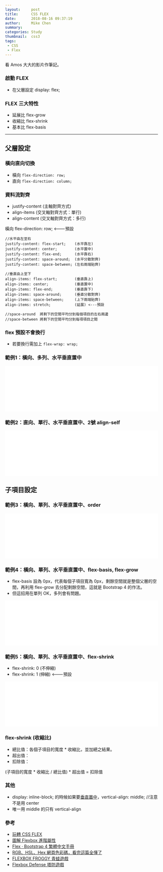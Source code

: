```yaml
---
layout:     post
title:      CSS FLEX
date:       2018-08-16 09:37:19
author:     Mike Chen
summary:    
categories: Study
thumbnail:  css3
tags:
 - CSS
 - Flex
---
```


看 Amos 大大的影片作筆記。

### 啟動 FLEX
* 在父層設定 display: flex;

### FLEX 三大特性
* 延展比 flex-grow
* 收縮比 flex-shrink
* 基本比 flex-basis

<hr>

## 父層設定

### 橫向直向切換
* 橫向 `flex-direction: row;`
* 直向 `flex-direction: column;`

### 資料流對齊
* justify-content (主軸對齊方式)
* align-items     (交叉軸對齊方式：單行)
* align-content   (交叉軸對齊方式：多行)

橫向 flex-direction: row; <---預設
```
//水平由左至右
justify-content: flex-start;    (水平靠左)
justify-content: center;        (水平置中)
justify-content: flex-end;      (水平靠右)
justify-content: space-around;  (水平分散對齊)
justify-content: space-between; (左右兩端貼齊)

//垂直由上至下
align-items: flex-start;        (垂直靠上)
align-items: center;            (垂直置中)
align-items: flex-end;          (垂直靠下)
align-items: space-around;      (垂直分散對齊)
align-items: space-between;     (上下兩端貼齊)
align-items: stretch;           (延展) <---預設

//space-around  將剩下的空間平均分到每個項目的左右兩邊
//space-between 將剩下的空間平均分到每項項目之間
```

### flex 預設不會換行
* 若要換行需加上 `flex-wrap: wrap;`

### 範例1：橫向、多列、水平垂直置中
<div class="iframe-rwd">
    <iframe scrolling='no' title='flex' src='//codepen.io/mikechen2017/embed/gKZPXg/?height=265&theme-id=0&default-tab=html,result&embed-version=2' frameborder='no' allowtransparency='true' allowfullscreen='true' style='width: 100%;'>See the Pen <a href='https://codepen.io/mikechen2017/pen/gKZPXg/'>flex sample 1</a> by Mike Chen (<a href='https://codepen.io/mikechen2017'>@mikechen2017</a>) on <a href='https://codepen.io'>CodePen</a>.
</iframe>
</div>

### 範例2：直向、單行、水平垂直置中、2號 align-self
<div class="iframe-rwd">
    <iframe scrolling='no' title='flex sample 2' src='//codepen.io/mikechen2017/embed/GBboJV/?height=265&theme-id=0&default-tab=html,result&embed-version=2' frameborder='no' allowtransparency='true' allowfullscreen='true' style='width: 100%;'>See the Pen <a href='https://codepen.io/mikechen2017/pen/GBboJV/'>flex sample 2</a> by Mike Chen (<a href='https://codepen.io/mikechen2017'>@mikechen2017</a>) on <a href='https://codepen.io'>CodePen</a>.
</iframe>
</div>


## 子項目設定

### 範例3：橫向、單列、水平垂直置中、order
<div class="iframe-rwd">
    <iframe scrolling='no' title='flex sample 3' src='//codepen.io/mikechen2017/embed/ajgdqQ/?height=265&theme-id=0&default-tab=html,result&embed-version=2' frameborder='no' allowtransparency='true' allowfullscreen='true' style='width: 100%;'>See the Pen <a href='https://codepen.io/mikechen2017/pen/ajgdqQ/'>flex sample 3</a> by Mike Chen (<a href='https://codepen.io/mikechen2017'>@mikechen2017</a>) on <a href='https://codepen.io'>CodePen</a>.
</iframe>
</div>


### 範例4：橫向、單列、水平垂直置中、flex-basis, flex-grow
* flex-basis 設為 0px，代表每個子項目寬為 0px，剩餘空間就是整個父層的空間，再利用 flex-grow 去分配剩餘空間，這就是 Bootstrap 4 的作法。
* 但這招用在單列 OK，多列會有問題。
<div class="iframe-rwd">
    <iframe scrolling='no' title='flex sample 4' src='//codepen.io/mikechen2017/embed/QBXyoO/?height=265&theme-id=0&default-tab=html,result&embed-version=2' frameborder='no' allowtransparency='true' allowfullscreen='true' style='width: 100%;'>See the Pen <a href='https://codepen.io/mikechen2017/pen/QBXyoO/'>flex sample 4</a> by Mike Chen (<a href='https://codepen.io/mikechen2017'>@mikechen2017</a>) on <a href='https://codepen.io'>CodePen</a>.
</iframe>
</div>


### 範例5：橫向、單列、水平垂直置中、flex-shrink
* flex-shrink: 0 (不伸縮)
* flex-shrink: 1 (伸縮) <---預設
<div class="iframe-rwd">
    <iframe scrolling='no' title='flex sample 5' src='//codepen.io/mikechen2017/embed/YjoqeZ/?height=265&theme-id=0&default-tab=html,result&embed-version=2' frameborder='no' allowtransparency='true' allowfullscreen='true' style='width: 100%;'>See the Pen <a href='https://codepen.io/mikechen2017/pen/YjoqeZ/'>flex sample 5</a> by Mike Chen (<a href='https://codepen.io/mikechen2017'>@mikechen2017</a>) on <a href='https://codepen.io'>CodePen</a>.
</iframe>
</div>

### flex-shrink (收縮比)

* 總比值：各個子項目的寬度 * 收縮比，並加總之結果。
* 超出值：
* 扣除值：

(子項目的寬度 * 收縮比 / 總比值) * 超出值 = 扣除值


### 其他
* display: inline-block; 的時候如果要[垂直置中](https://bootstrap.hexschool.com/docs/4.1/utilities/vertical-align/)，vertical-align: middle; //注意不是用 center
* 唯一用 middle 的只有 vertical-align

### 參考
* [玩轉 CSS FLEX](https://youtu.be/_nCBQ6AIzDU)
* [圖解 Flexbox 進階屬性](https://cythilya.github.io/2017/04/06/flexbox-advance/)
* [Flex · Bootstrap 4 繁體中文手冊](https://bootstrap.hexschool.com/docs/4.0/utilities/flex/)
* [RGB、HSL、Hex 網頁色彩碼，看完這篇全懂了](http://csscoke.com/2015/01/01/rgb-hsl-hex/)
* [FLEXBOX FROGGY 青蛙遊戲](https://flexboxfroggy.com/)
* [Flexbox Defense 塔防遊戲](http://www.flexboxdefense.com/)